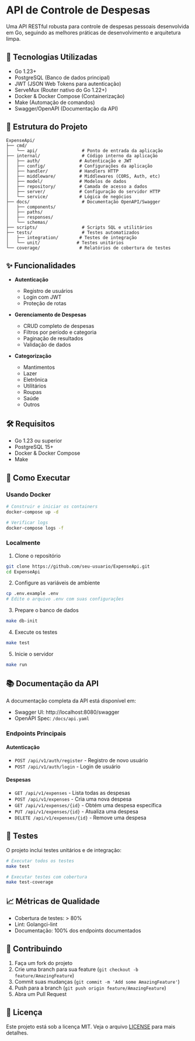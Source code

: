 # API de Controle de Despesas

Uma API RESTful robusta para controle de despesas pessoais desenvolvida em Go, seguindo as melhores práticas de desenvolvimento e arquitetura limpa.

## 🚀 Tecnologias Utilizadas

- Go 1.23+
- PostgreSQL (Banco de dados principal)
- JWT (JSON Web Tokens para autenticação)
- ServeMux (Router nativo do Go 1.22+)
- Docker & Docker Compose (Containerização)
- Make (Automação de comandos)
- Swagger/OpenAPI (Documentação da API)

## 📁 Estrutura do Projeto

```
ExpenseApi/
├── cmd/
│   └── api/                 # Ponto de entrada da aplicação
├── internal/                # Código interno da aplicação
│   ├── auth/               # Autenticação e JWT
│   ├── config/             # Configurações da aplicação
│   ├── handler/            # Handlers HTTP
│   ├── middleware/         # Middlewares (CORS, Auth, etc)
│   ├── model/              # Modelos de dados
│   ├── repository/         # Camada de acesso a dados
│   ├── server/             # Configuração do servidor HTTP
│   └── service/            # Lógica de negócios
├── docs/                    # Documentação OpenAPI/Swagger
│   ├── components/
│   ├── paths/
│   ├── responses/
│   └── schemas/
├── scripts/                 # Scripts SQL e utilitários
├── tests/                   # Testes automatizados
│   ├── integration/        # Testes de integração
│   └── unit/              # Testes unitários
└── coverage/               # Relatórios de cobertura de testes
```

## ✨ Funcionalidades

- **Autenticação**
  - Registro de usuários
  - Login com JWT
  - Proteção de rotas

- **Gerenciamento de Despesas**
  - CRUD completo de despesas
  - Filtros por período e categoria
  - Paginação de resultados
  - Validação de dados

- **Categorização**
  - Mantimentos
  - Lazer
  - Eletrônica
  - Utilitários
  - Roupas
  - Saúde
  - Outros

## 🛠️ Requisitos

- Go 1.23 ou superior
- PostgreSQL 15+
- Docker & Docker Compose
- Make

## 🚀 Como Executar

### Usando Docker

```bash
# Construir e iniciar os containers
docker-compose up -d

# Verificar logs
docker-compose logs -f
```

### Localmente

1. Clone o repositório
```bash
git clone https://github.com/seu-usuario/ExpenseApi.git
cd ExpenseApi
```

2. Configure as variáveis de ambiente
```bash
cp .env.example .env
# Edite o arquivo .env com suas configurações
```

3. Prepare o banco de dados
```bash
make db-init
```

4. Execute os testes
```bash
make test
```

5. Inicie o servidor
```bash
make run
```

## 📚 Documentação da API

A documentação completa da API está disponível em:
- Swagger UI: http://localhost:8080/swagger
- OpenAPI Spec: `/docs/api.yaml`

### Endpoints Principais

#### Autenticação
- `POST /api/v1/auth/register` - Registro de novo usuário
- `POST /api/v1/auth/login` - Login de usuário

#### Despesas
- `GET /api/v1/expenses` - Lista todas as despesas
- `POST /api/v1/expenses` - Cria uma nova despesa
- `GET /api/v1/expenses/{id}` - Obtém uma despesa específica
- `PUT /api/v1/expenses/{id}` - Atualiza uma despesa
- `DELETE /api/v1/expenses/{id}` - Remove uma despesa

## 🧪 Testes

O projeto inclui testes unitários e de integração:

```bash
# Executar todos os testes
make test

# Executar testes com cobertura
make test-coverage
```

## 📈 Métricas de Qualidade

- Cobertura de testes: > 80%
- Lint: Golangci-lint
- Documentação: 100% dos endpoints documentados

## 🤝 Contribuindo

1. Faça um fork do projeto
2. Crie uma branch para sua feature (`git checkout -b feature/AmazingFeature`)
3. Commit suas mudanças (`git commit -m 'Add some AmazingFeature'`)
4. Push para a branch (`git push origin feature/AmazingFeature`)
5. Abra um Pull Request

## 📝 Licença

Este projeto está sob a licença MIT. Veja o arquivo [LICENSE](LICENSE) para mais detalhes. 
